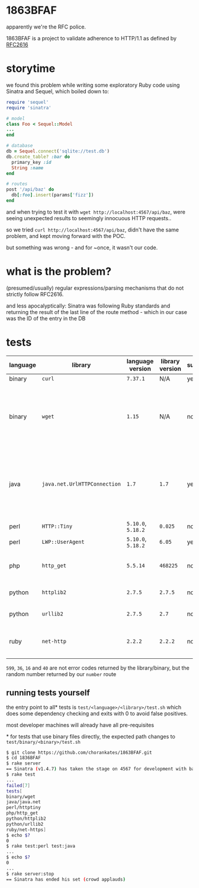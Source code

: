 # 1863BFAF
apparently we're the RFC police.

1863BFAF is a project to validate adherence to HTTP/1.1 as defined by [RFC2616](https://www.ietf.org/rfc/rfc2616.txt)

# storytime

we found this problem while writing some exploratory Ruby code using Sinatra and Sequel, which boiled down to:
```rb
require 'sequel'
require 'sinatra'

# model
class Foo < Sequel::Model
...
end

# database
db = Sequel.connect('sqlite://test.db')
db.create_table? :bar do
  primary_key :id
  String :name
end

# routes
post '/api/baz' do
  db[:foo].insert(params['fizz'])
end

```

and when trying to test it with `wget http://localhost:4567/api/baz`, were seeing unexpected results to seemingly innocuous HTTP requests..

so we tried `curl http://localhost:4567/api/baz`, didn't have the same problem, and kept moving forward with the POC.

but something was wrong - and for ~once, it wasn't our code.

# what is the problem?

(presumed/usually) regular expressions/parsing mechanisms that do not strictly follow RFC2616.

and less apocalyptically: Sinatra was following Ruby standards and returning the result of the last line of the route method - which in our case was the ID of the entry in the DB

# tests
language     | library          | language version | library version  | success? | context
-------------|------------------|------------------|------------------|----------|---------
binary       | `curl`           | `7.37.1` | N/A | yes       |
binary       | `wget`           | `1.15`   | N/A | no        | (number) `ERROR -1: Malformed status line.`, additionally: reported with exit code 4, 'Network failure.'
java         | `java.net.UrlHTTPConnection` | `1.7` | `1.7` | yes/no  | (number) body is conflated as HTTP status code, that even when invalid, no error is raised - so we raise our own
perl         | `HTTP::Tiny`     | `5.10.0`,  `5.18.2` | `0.025` | no       | (number) `ERROR: 599`
perl         | `LWP::UserAgent` | `5.10.0`, `5.18.2` | `6.05` | yes      |
php          | `http_get`       | `5.5.14` | `468225` | no       | (number) <unknown, bug in reporting>
python       | `httplib2`       | `2.7.5`  | `2.7.5` | no       | (number) `BadStatusLine: HTTP/1.1 36`
python       | `urllib2`        | `2.7.5`  | `2.7`   | no       | (number) `BadStatusLine: HTTP/1.1 16`
ruby         | `net-http`       | `2.2.2`  | `2.2.2` | no       | (number) `wrong status line: "HTTP/1.1 40  "`

`599`, `36`, `16` and `40` are not error codes returned by the library/binary, but the random number returned by our `number` route

## running tests yourself

the entry point to all* tests is `test/<language>/<library>/test.sh` which does some dependency checking and exits with 0 to avoid false positives.

most developer machines will already have all pre-requisites

\* for tests that use binary files directly, the expected path changes to `test/binary/<binary>/test.sh`

```sh
$ git clone https://github.com/chorankates/1863BFAF.git
$ cd 1836BFAF
$ rake server
== Sinatra (v1.4.7) has taken the stage on 4567 for development with backup from WEBrick
$ rake test
...
failed[7]
tests[
binary/wget
java/java.net
perl/httptiny
php/http_get
python/httplib2
python/urllib2
ruby/net-https]
$ echo $?
0
$ rake test:perl test:java
...
$ echo $?
0
...
$ rake server:stop
== Sinatra has ended his set (crowd applauds)
```

